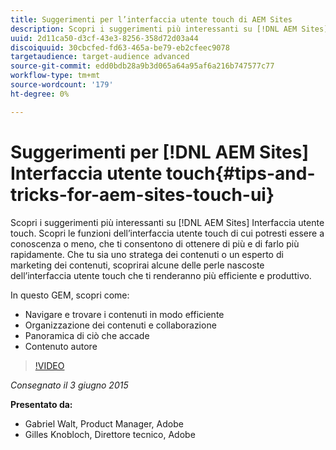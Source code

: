 ```yaml
---
title: Suggerimenti per l’interfaccia utente touch di AEM Sites
description: Scopri i suggerimenti più interessanti su [!DNL AEM Sites] Interfaccia utente touch. Scopri le funzioni dell’interfaccia utente touch di cui potresti essere a conoscenza o meno, che ti consentono di ottenere di più e di farlo più rapidamente. Che tu sia uno stratega dei contenuti o un esperto di marketing dei contenuti, scoprirai alcune delle perle nascoste dell’interfaccia utente touch che ti renderanno più efficiente e produttivo.
uuid: 2d11ca50-d3cf-43e3-8256-358d72d03a44
discoiquuid: 30cbcfed-fd63-465a-be79-eb2cfeec9078
targetaudience: target-audience advanced
source-git-commit: edd0bdb28a9b3d065a64a95af6a216b747577c77
workflow-type: tm+mt
source-wordcount: '179'
ht-degree: 0%

---
```


# Suggerimenti per [!DNL AEM Sites] Interfaccia utente touch{#tips-and-tricks-for-aem-sites-touch-ui}

Scopri i suggerimenti più interessanti su [!DNL AEM Sites] Interfaccia utente touch. Scopri le funzioni dell’interfaccia utente touch di cui potresti essere a conoscenza o meno, che ti consentono di ottenere di più e di farlo più rapidamente. Che tu sia uno stratega dei contenuti o un esperto di marketing dei contenuti, scoprirai alcune delle perle nascoste dell’interfaccia utente touch che ti renderanno più efficiente e produttivo.

In questo GEM, scopri come:

* Navigare e trovare i contenuti in modo efficiente
* Organizzazione dei contenuti e collaborazione
* Panoramica di ciò che accade
* Contenuto autore

>[!VIDEO](https://video.tv.adobe.com/v/19377/?quality=9)

*Consegnato il 3 giugno 2015*

**Presentato da:**

* Gabriel Walt, Product Manager, Adobe
* Gilles Knobloch, Direttore tecnico, Adobe

<!--
[Get back to the Overview](https://helpx.adobe.com/experience-manager/kt/eseminars/gems/aem-index.html)
-->
